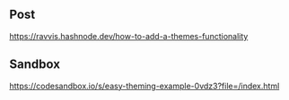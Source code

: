 ## Post

https://ravvis.hashnode.dev/how-to-add-a-themes-functionality

## Sandbox

https://codesandbox.io/s/easy-theming-example-0vdz3?file=/index.html
